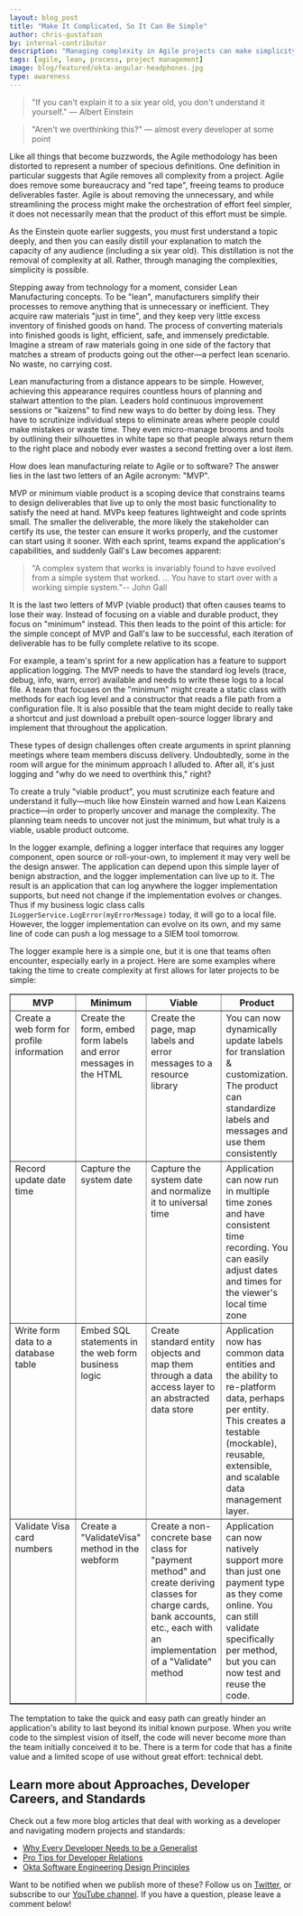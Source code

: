 ```yaml
---
layout: blog_post
title: "Make It Complicated, So It Can Be Simple"
author: chris-gustafson
by: internal-contributor
description: "Managing complexity in Agile projects can make simplicity possible."
tags: [agile, lean, process, project management]
image: blog/featured/okta-angular-headphones.jpg
type: awareness
---
```


> "If you can't explain it to a six year old, you don't understand it yourself." — Albert Einstein

> "Aren't we overthinking this?" — almost every developer at some point

Like all things that become buzzwords, the Agile methodology has been distorted to represent a number of specious definitions.  One definition in particular suggests that Agile removes all complexity from a project. Agile does remove some  bureaucracy and "red tape", freeing teams to produce deliverables faster. Agile is about removing the unnecessary, and while streamlining the process might make the orchestration of effort feel simpler, it does not necessarily mean that the product of this effort must be simple.

As the Einstein quote earlier suggests, you must first understand a topic deeply, and then you can easily distill your explanation to match the capacity of any audience (including a six year old). This distillation is not the removal of complexity at all. Rather, through managing the complexities,  simplicity is possible.

Stepping away from technology for a moment, consider Lean Manufacturing concepts. To be "lean", manufacturers simplify their processes to remove anything that is unnecessary or inefficient. They acquire raw materials "just in time", and they keep very little excess inventory of finished goods on hand. The process of converting materials into finished goods is light, efficient, safe, and immensely predictable. Imagine a stream of raw materials going in one side of the factory that matches a stream of products going out the other—a perfect lean scenario. No waste, no carrying cost.

Lean manufacturing from a distance appears to be simple. However, achieving this appearance requires countless hours of planning and stalwart attention to the plan.  Leaders hold continuous improvement sessions or "kaizens" to find new ways to do better by doing less. They have to scrutinize individual steps to eliminate areas where people could make mistakes or waste time. They even micro-manage brooms and tools by outlining their silhouettes in white tape so that people always return them to the right place and nobody ever wastes a second fretting over a lost item.

How does lean manufacturing relate to Agile or to software? The answer lies in the last two letters of an Agile acronym: "MVP".

MVP or minimum viable product is a scoping device that constrains teams to design deliverables that live up to only the most basic functionality to satisfy the need at hand. MVPs keep features lightweight and code sprints small. The smaller the deliverable, the more likely the stakeholder can certify its use, the tester can ensure it works properly, and the customer can start using it sooner. With each sprint, teams expand the application's capabilities, and suddenly Gall's Law becomes apparent:

> "A complex system that works is invariably found to have evolved from a simple system that worked. ... You have to start over with a working simple system."-- John Gall

It is the last two letters of MVP (viable product) that often causes teams to lose their way. Instead of focusing on a viable and durable product, they focus on "minimum" instead.  This then leads to the point of this article: for the simple concept of MVP and Gall's law to be successful, each iteration of deliverable has to be fully complete relative to its scope.

For example, a team's sprint for a new application has a feature to support application logging.  The MVP needs to have the standard log levels (trace, debug, info, warn, error) available and needs to write these logs to a local file. A team that focuses on the "minimum" might create a static class with methods for each log level and a constructor that reads a file path from a configuration file. It is also possible that the team might decide to really take a shortcut and just download a prebuilt open-source logger library and implement that throughout the application.

These types of design challenges often create arguments in sprint planning meetings where team members discuss delivery. Undoubtedly, some in the room will argue for the minimum approach I alluded to. After all, it's just logging and "why do we need to overthink this," right?

To create a truly "viable product", you must scrutinize each feature and understand it fully—much like how Einstein warned and how Lean Kaizens practice—in order to properly uncover and manage the complexity. The planning team needs to uncover not just the minimum, but what truly is a viable, usable product outcome.

In the logger example, defining a logger interface that requires any logger component, open source or roll-your-own, to implement it may very well be the design answer. The application can depend upon this simple layer of benign abstraction, and the logger implementation can live up to it. The result is an application that can log anywhere the logger implementation supports, but need not change if the implementation evolves or changes. Thus if my business logic class calls `ILoggerService.LogError(myErrorMessage)` today, it will go to a local file. However, the logger implementation can evolve on its own, and my same line of code can push a log message to a SIEM tool tomorrow.

The logger example here is a simple one, but it is one that teams often encounter, especially early in a project. Here are some examples where taking the time to create complexity at first allows for later projects to be simple:

<table border="1">
  <thead>
    <tr>
      <th width="25%">MVP</th>
      <th width="25%">Minimum</th>
      <th width="25%">Viable</th>
      <th width="25%">Product</th>
    </tr>
  </thead>
  <tbody valign="top">
    <tr>
      <td>Create a web form for profile information</td>
      <td>Create the form, embed form labels and error messages in the HTML</td>
      <td>Create the page, map labels and error messages to a resource library</td>
      <td>You can now dynamically update labels for translation & customization.  The product can standardize labels and messages and use them consistently</td>
    </tr>
    <tr>
      <td>Record update date time</td>
      <td>Capture the system date</td>
      <td>Capture the system date and normalize it to universal time</td>
      <td>Application can now run in multiple time zones and have consistent time recording. You can easily adjust dates and times for the viewer's local time zone</td>
    </tr>
    <tr>
      <td>Write form data to a database table</td>
      <td>Embed SQL statements in the web form business logic</td>
      <td>Create standard entity objects and map them through a data access layer to an abstracted data store</td>
      <td>Application now has common data entities and the ability to re-platform data, perhaps per entity.  This creates a testable (mockable), reusable, extensible, and scalable data management layer.</td>
    </tr>
    <tr>
      <td>Validate Visa card numbers</td>
      <td>Create a "ValidateVisa" method in the webform</td>
      <td>Create a non-concrete base class for "payment method" and create deriving classes for charge cards, bank accounts, etc., each with an implementation of a "Validate" method</td>
      <td>Application can now natively support more than just one payment type as they come online.  You can still validate specifically per method, but you can now test and reuse the code.</td>
    </tr>
  </tbody>
</table>

The temptation to take the quick and easy path can greatly hinder an application's ability to last beyond its initial known purpose. When you write code to the simplest vision of itself, the code will never become more than the team initially conceived it to be. There is a term for code that has a finite value and a limited scope of use without great effort: technical debt.

## Learn more about Approaches, Developer Careers, and Standards

Check out a few more blog articles that deal with working as a developer and navigating modern projects and standards:

- [Why Every Developer Needs to be a Generalist](https://developer.okta.com/blog/2019/11/26/developer-generalist-vs-specialist)
- [Pro Tips for Developer Relations](https://developer.okta.com/blog/2019/01/28/developer-relations-pro-tips)
- [Okta Software Engineering Design Principles](https://developer.okta.com/blog/2015/05/08/software-engineering-design-principles)

Want to be notified when we publish more of these? Follow us on [Twitter](https://twitter.com/oktadev), or subscribe to our [YouTube channel](https://youtube.com/c/oktadev). If you have a question, please leave a comment below!
